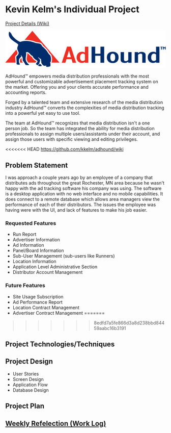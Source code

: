 # Kevin Kelm's Individual Project
[Project Details (Wiki)](https://github.com/kkelm/adhound/wiki)

![AdHound](images/AdHound-Logo-Horizontal.jpg)

AdHound™ empowers media distribution professionals with the most powerful and customizable advertisement placement tracking system on the market. Offering you and your clients accurate performance and accounting reports.

Forged by a talented team and extensive research of the media distribution industry AdHound™ converts the complexities of media distribution tracking into a powerful yet easy to use tool.

The team at AdHound™ recognizes that media distribution isn't a one person job. So the team has integrated the ability for media distribution professionals to assign multiple users/assistants under their account, and assign those users with specific viewing and editing privileges.


<<<<<<< HEAD
https://github.com/kkelm/adhound/wiki

## Problem Statement
I was approach a couple years ago by an employee of a company that distributes ads throughout the great Rochester, MN area because he wasn't happy with the ad tracking software his company was using. The software is a desktop application with no web interface and no mobile capabilities. It does connect to a remote database which allows area managers view the performance of each of their distributors. The issues the employee was having were with the UI, and lack of features to make his job easier.

### Requested Features
- Run Report
- Advertiser Information
- Ad Information
- Panel/Board Information
- Sub-User Management (sub-users like Runners)
- Location Information
- Application Level Administrative Section
- Distributor Account Management

### Future Features
- Site Usage Subscription
- Ad Performance Report
- Location Contract Management
- Advertiser Contract Management
=======
>>>>>>> 8edfd7a5fe866d3a8d238bbd84459aabc16b3191

## Project Technologies/Techniques

## Project Design
- User Stories
- Screen Design
- Application Flow
- Database Design

## Project Plan

## [Weekly Refelection (Work Log)](timeLog.md)
